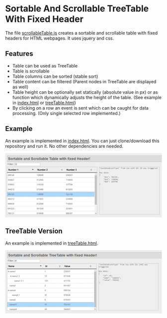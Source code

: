 # Sortable And Scrollable TreeTable With Fixed Header

The file [scrollableTable.js](/js/scrollableTable.js) creates a sortable and scrollable table with fixed headers for HTML webpages. It uses jquery and css.

## Features
* Table can be used as TreeTable
* Table is scrollable
* Table columns can be sorted (stable sort)
* Table content can be filtered (Parent nodes in TreeTable are displayed as well)
* Table height can be optionally set statically (absolute value in px) or as function which dynamically adjusts the height of the table. (See example in [index.html](index.html) or [treeTable.html](treeTable.html))
* By clicking on a row an event is sent which can be caught for data processing. (Only single selected row implemented.)

## Example
An example is implemented in [index.html](index.html). You can just clone/download this repository and run it. No other dependencies are needed.

<img src="screenshot.png" />

## TreeTable Version
An example is implemented in [treeTable.html](treeTable.html).

<img src="screenshotTreeTable.png" />

